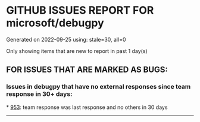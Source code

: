 
# GITHUB ISSUES REPORT FOR microsoft/debugpy


Generated on 2022-09-25 using: stale=30, all=0


Only showing items that are new to report in past 1 day(s)


## FOR ISSUES THAT ARE MARKED AS BUGS:


### Issues in debugpy that have no external responses since team response in 30+ days:


\* [953](https://github.com/microsoft/debugpy/issues/953 "Timed out waiting for debuggee to spawn"): team response was last response and no others in 30 days

---
